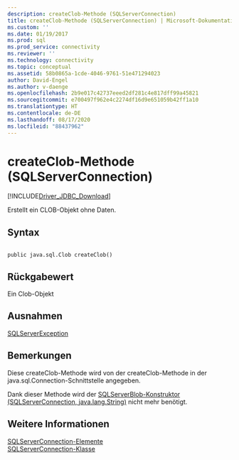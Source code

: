 ```yaml
---
description: createClob-Methode (SQLServerConnection)
title: createClob-Methode (SQLServerConnection) | Microsoft-Dokumentation
ms.custom: ''
ms.date: 01/19/2017
ms.prod: sql
ms.prod_service: connectivity
ms.reviewer: ''
ms.technology: connectivity
ms.topic: conceptual
ms.assetid: 58b0865a-1cde-4046-9761-51e471294023
author: David-Engel
ms.author: v-daenge
ms.openlocfilehash: 2b9e017c42737eeed2df281c4e817dff99a45821
ms.sourcegitcommit: e700497f962e4c2274df16d9e651059b42ff1a10
ms.translationtype: HT
ms.contentlocale: de-DE
ms.lasthandoff: 08/17/2020
ms.locfileid: "88437962"
---
```

# <a name="createclob-method-sqlserverconnection"></a>createClob-Methode (SQLServerConnection)
[!INCLUDE[Driver_JDBC_Download](../../../includes/driver_jdbc_download.md)]

  Erstellt ein CLOB-Objekt ohne Daten.  
  
## <a name="syntax"></a>Syntax  
  
```  
  
public java.sql.Clob createClob()  
```  
  
## <a name="return-value"></a>Rückgabewert  
 Ein Clob-Objekt  
  
## <a name="exceptions"></a>Ausnahmen  
 [SQLServerException](../../../connect/jdbc/reference/sqlserverexception-class.md)  
  
## <a name="remarks"></a>Bemerkungen  
 Diese createClob-Methode wird von der createClob-Methode in der java.sql.Connection-Schnittstelle angegeben.  
  
 Dank dieser Methode wird der [SQLServerBlob-Konstruktor &#40;SQLServerConnection, java.lang.String&#41;](../../../connect/jdbc/reference/sqlserverclob-constructor-sqlserverconnection-java-lang-string.md) nicht mehr benötigt.  
  
## <a name="see-also"></a>Weitere Informationen  
 [SQLServerConnection-Elemente](../../../connect/jdbc/reference/sqlserverconnection-members.md)   
 [SQLServerConnection-Klasse](../../../connect/jdbc/reference/sqlserverconnection-class.md)  
  
  
